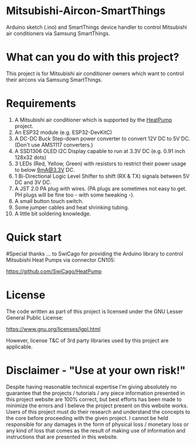 # Mitsubishi-Aircon-SmartThings
Arduino sketch (.ino) and SmartThings device handler to control Mitsubishi air conditioners via Samsung SmartThings.


# What can you do with this project?
This project is for Mitsubishi air conditioner owners which want to control their aircons via Samsung SmartThings.

# Requirements 
1. A Mitsubishi air conditioner which is supported by the [HeatPump](https://github.com/SwiCago/HeatPump) project.
2. An ESP32 module (e.g. ESP32-DevKitC)
3. A DC-DC Buck Step-down power converter to convert 12V DC to 5V DC. (Don't use AMS1117 converters.)
4. A SSD1306 OLED I2C Display capable to run at 3.3V DC (e.g. 0.91 inch 128x32 dots)
5. 3 LEDs (Red, Yellow, Green) with resistors to restrict their power usage to below 9mA@3.3V DC.
6. 1 Bi-Directional Logic Level Shifter to shift (RX & TX) signals between 5V DC and 3V DC.
7. A JST 2.0 PA plug with wires. (PA plugs are sometimes not easy to get. PH plugs will be fine too - with some tweaking -).
8. A small button touch switch.
9. Some jumper cables and heat shrinking tubing.
10. A little bit soldering knowledge.


# Quick start


#Special thanks
... to SwiCago for providing the Arduino library to control Mitsubishi Heat Pumps via connector CN105:

https://github.com/SwiCago/HeatPump

# License
The code written as part of this project is licensed under the GNU Lesser General Public License:

https://www.gnu.org/licenses/lgpl.html

However, license T&C of 3rd party libraries used by this project are applicable.

# Disclaimer - "Use at your own risk!"

Despite having reasonable technical expertise I'm giving absolutely no guarantee that the projects / tutorials / any piece information presented in this project website are 100% correct, but best efforts has been made to minimize the errors and I believe the project present on this website works. Users of this project must do their research and understand the concepts to the core before proceeding with the given project.
I cannot be held responsible for any damages in the form of physical loss / monetary loss or any kind of loss that comes as the result of making use of information and instructions that are presented in this website.
